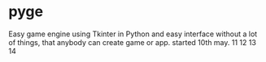 # pyge
Easy game engine using Tkinter in Python and easy interface without a lot of things, that anybody can create game or app.
started 10th may.
11 
12 
13 
14 
